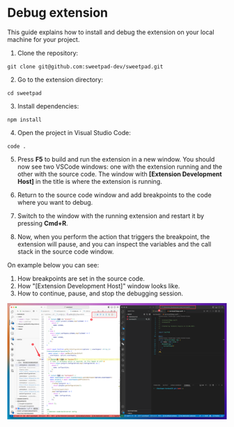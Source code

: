 # Debug extension

This guide explains how to install and debug the extension on your local machine for your project.

1. Clone the repository:

```shell
git clone git@github.com:sweetpad-dev/sweetpad.git
```

2. Go to the extension directory:

```shell
cd sweetpad
```

3. Install dependencies:

```shell
npm install
```

4. Open the project in Visual Studio Code:

```shell
code .
```

5. Press **F5** to build and run the extension in a new window. You should now see two VSCode windows: one with the
   extension running and the other with the source code. The window with **[Extension Development Host]** in the title
   is where the extension is running.

6. Return to the source code window and add breakpoints to the code where you want to debug.

7. Switch to the window with the running extension and restart it by pressing **Cmd+R**.

8. Now, when you perform the action that triggers the breakpoint, the extension will pause, and you can inspect the
   variables and the call stack in the source code window.

On example below you can see:

1. How breakpoints are set in the source code.
2. How "[Extension Development Host]" window looks like.
3. How to continue, pause, and stop the debugging session.

![Debugging](./debug-demo.png)
